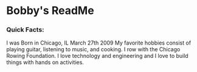 # Bobby's ReadMe
### Quick Facts:
   I was Born in Chicago, IL March 27th 2009
   My favorite hobbies consist of playing guitar, listening to music, and cooking.
   I row with the Chicago Rowing Foundation.
   I love technology and engineering and I love to build things with hands on activities.
### 
